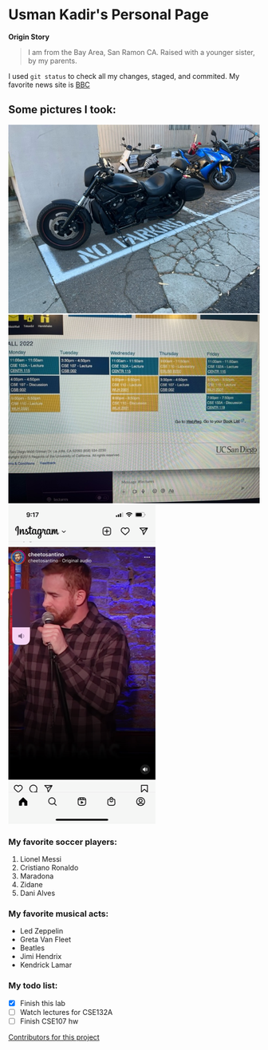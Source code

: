 # Usman Kadir's Personal Page

**Origin Story**
> I am from the Bay Area, San Ramon CA. Raised with a younger sister, by my parents.

I used `git status` to check all my changes, staged, and commited.
My favorite news site is [BBC](https://www.bbc.com/)

## Some pictures I took:




![This is an motorcyle](./pics/motorcycle.jpeg)
![This is my schedule](./pics/schedule.jpeg)
![This is a pic at santino's show](./pics/santinoshow.png)

### My favorite soccer players:
1. Lionel Messi
2. Cristiano Ronaldo
3. Maradona
4. Zidane
5. Dani Alves

### My favorite musical acts:
- Led Zeppelin
- Greta Van Fleet
- Beatles
- Jimi Hendrix
- Kendrick Lamar

### My todo list:
- [x] Finish this lab
- [ ] Watch lectures for CSE132A
- [ ] Finish CSE107 hw

[Contributors for this project](docs/CONTRIBUTING.md)